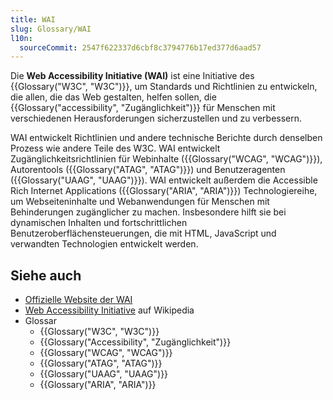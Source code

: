 ```yaml
---
title: WAI
slug: Glossary/WAI
l10n:
  sourceCommit: 2547f622337d6cbf8c3794776b17ed377d6aad57
---
```


Die **Web Accessibility Initiative (WAI)** ist eine Initiative des {{Glossary("W3C", "W3C")}}, um Standards und Richtlinien zu entwickeln, die allen, die das Web gestalten, helfen sollen, die {{Glossary("accessibility", "Zugänglichkeit")}} für Menschen mit verschiedenen Herausforderungen sicherzustellen und zu verbessern.

WAI entwickelt Richtlinien und andere technische Berichte durch denselben Prozess wie andere Teile des W3C. WAI entwickelt Zugänglichkeitsrichtlinien für Webinhalte ({{Glossary("WCAG", "WCAG")}}), Autorentools ({{Glossary("ATAG", "ATAG")}}) und Benutzeragenten ({{Glossary("UAAG", "UAAG")}}). WAI entwickelt außerdem die Accessible Rich Internet Applications ({{Glossary("ARIA", "ARIA")}}) Technologiereihe, um Webseiteninhalte und Webanwendungen für Menschen mit Behinderungen zugänglicher zu machen. Insbesondere hilft sie bei dynamischen Inhalten und fortschrittlichen Benutzeroberflächensteuerungen, die mit HTML, JavaScript und verwandten Technologien entwickelt werden.

## Siehe auch

- [Offizielle Website der WAI](https://www.w3.org/WAI/)
- [Web Accessibility Initiative](https://en.wikipedia.org/wiki/Web_Accessibility_Initiative) auf Wikipedia
- Glossar
  - {{Glossary("W3C", "W3C")}}
  - {{Glossary("Accessibility", "Zugänglichkeit")}}
  - {{Glossary("WCAG", "WCAG")}}
  - {{Glossary("ATAG", "ATAG")}}
  - {{Glossary("UAAG", "UAAG")}}
  - {{Glossary("ARIA", "ARIA")}}
